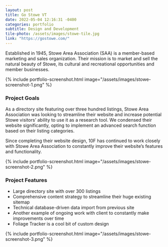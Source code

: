 ```yaml
---
layout: post
title: Go Stowe VT
date: 2022-05-04 12:16:31 -0400
categories: portfolio
subtitle: Design and Development
tile-photo: /assets/images/stowe-tile.jpg
link: "https://gostowe.com/"
---
```


Established in 1945, Stowe Area Association (SAA) is a member-based marketing and sales organization. Their mission is to market and sell the natural beauty of Stowe, its cultural and recreational opportunities and member businesses.

{% include portfolio-screenshot.html image="/assets/images/stowe-screenshot-1.png" %}

### Project Goals

As a directory site featuring over three hundred listings, Stowe Area Association was looking to streamline their website and increase potential Stowe visitors’ ability to use it as a research tool. We condensed their website significantly, opting to implement an advanced search function based on their listing categories.

Since completing their website design, 10F has continued to work closely with Stowe Area Association to constantly improve their website’s features and functionality.

{% include portfolio-screenshot.html image="/assets/images/stowe-screenshot-2.png" %}

### Project Features
- Large directory site with over 300 listings
- Comprehensive content strategy to streamline their huge existing sitemap
- Technical database-driven data import from previous site
- Another example of ongoing work with client to constantly make improvements over time
- Foliage Tracker is a cool bit of custom design

{% include portfolio-screenshot.html image="/assets/images/stowe-screenshot-3.png" %}